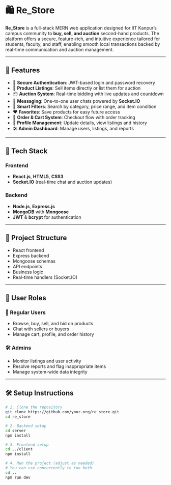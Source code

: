 # 🛍️ Re_Store

**Re_Store** is a full-stack MERN web application designed for IIT Kanpur’s campus community to **buy, sell, and auction** second-hand products. The platform offers a secure, feature-rich, and intuitive experience tailored for students, faculty, and staff, enabling smooth local transactions backed by real-time communication and auction management.

---

## 🚀 Features

- 🔐 **Secure Authentication**: JWT-based login and password recovery
- 🛒 **Product Listings**: Sell items directly or list them for auction
- 📦 **Auction System**: Real-time bidding with live updates and countdown
- 💬 **Messaging**: One-to-one user chats powered by **Socket.IO**
- 🎯 **Smart Filters**: Search by category, price range, and item condition
- ❤️ **Favorites**: Save products for easy future access
- 🧾 **Order & Cart System**: Checkout flow with order tracking
- 👤 **Profile Management**: Update details, view listings and history
- 🛠️ **Admin Dashboard**: Manage users, listings, and reports

---

## 🧱 Tech Stack

### Frontend
- **React.js**, **HTML5**, **CSS3**
- **Socket.IO** (real-time chat and auction updates)

### Backend
- **Node.js**, **Express.js**
- **MongoDB** with **Mongoose**
- **JWT** & **bcrypt** for authentication

---

## 📁 Project Structure

  - React frontend
  - Express backend
  - Mongoose schemas
  - API endpoints
  - Business logic
  - Real-time handlers (Socket.IO)


---

## 👥 User Roles

### 👤 Regular Users
- Browse, buy, sell, and bid on products
- Chat with sellers or buyers
- Manage cart, profile, and order history

### 🛠️ Admins
- Monitor listings and user activity
- Resolve reports and flag inappropriate items
- Manage system-wide data integrity

---

## 🛠️ Setup Instructions

```bash
# 1. Clone the repository
git clone https://github.com/your-org/re_store.git
cd re_store

# 2. Backend setup
cd server
npm install

# 3. Frontend setup
cd ../client
npm install

# 4. Run the project (adjust as needed)
# You can use concurrently to run both
cd ..
npm run dev
